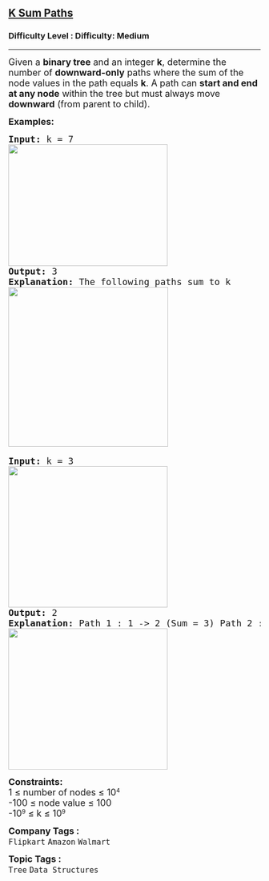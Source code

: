 <h2><a href="https://www.geeksforgeeks.org/problems/k-sum-paths/1?page=9&category=Tree,Binary%20Search%20Tree,DFS,BFS&sortBy=difficulty">K Sum Paths</a></h2><h3>Difficulty Level : Difficulty: Medium</h3><hr><div class="problems_problem_content__Xm_eO"><p><span style="font-size: 18px;">Given a <strong>binary tree</strong> and an integer <strong>k</strong>, determine the number of <strong>downward-only</strong> paths where the sum of the node values in the path equals <strong>k</strong>. A path can <strong>start and end at any node</strong> within the tree but must always move <strong>downward</strong> (from parent to child).</span></p>
<p><strong><span style="font-size: 18px;">Examples:</span></strong></p>
<pre><span style="font-size: 18px;"><strong>Input: </strong>k = 7   <br><strong><img src="https://media.geeksforgeeks.org/img-practice/prod/addEditProblem/700575/Web/Other/blobid0_1738924888.webp" width="318" height="243"><br>Output:</strong> 3</span>
<span style="font-size: 18px;"><strong>Explanation: </strong>The following paths sum to k <br><img src="https://media.geeksforgeeks.org/img-practice/prod/addEditProblem/700575/Web/Other/blobid0_1722330388.jpg" width="319" height="319"> </span></pre>
<pre><span style="font-size: 18px;"><strong>Input: </strong>k = 3<strong><br></strong></span><img src="https://media.geeksforgeeks.org/img-practice/prod/addEditProblem/700575/Web/Other/blobid0_1739181818.jpg" width="318" height="282"><br><span style="font-size: 18px;"><strong>Output:</strong> 2</span> <br><span style="font-size: 18px;"><strong>Explanation:</strong> Path 1 : 1 -&gt; 2 (Sum = 3) Path 2 : 3 (Sum = 3)</span><br><span style="font-size: 18px;"><img src="https://media.geeksforgeeks.org/img-practice/prod/addEditProblem/700575/Web/Other/blobid1_1739181850.jpg" width="318" height="282"></span></pre>
<p><span style="font-size: 18px;"><strong>Constraints:<br></strong></span><span style="font-size: 18px;">1 ≤ number of nodes ≤ 10</span><sup>4</sup><br><span style="font-size: 18px;">-100 ≤ node value ≤ 100<br></span><span style="font-size: 18px;">-10</span><sup>9</sup><span style="font-size: 18px;"> ≤ k ≤ 10</span><sup>9</sup></p></div><p><span style=font-size:18px><strong>Company Tags : </strong><br><code>Flipkart</code>&nbsp;<code>Amazon</code>&nbsp;<code>Walmart</code>&nbsp;<br><p><span style=font-size:18px><strong>Topic Tags : </strong><br><code>Tree</code>&nbsp;<code>Data Structures</code>&nbsp;